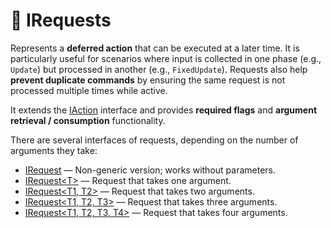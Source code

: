 # 🧩 IRequests

Represents a **deferred action** that can be executed at a later time. It is particularly useful for scenarios where
input is collected in one phase (e.g., `Update`) but processed in another (e.g., `FixedUpdate`).
Requests also help **prevent duplicate commands** by ensuring the same request is not processed multiple times while
active.

It extends the [IAction](../Actions/IActions.md) interface and provides **required flags** and **argument retrieval /
consumption** functionality.

There are several interfaces of requests, depending on the number of arguments they take:

- [IRequest](IRequest.md) — Non-generic version; works without parameters.
- [IRequest&lt;T&gt;](IRequest%601.md) — Request that takes one argument.
- [IRequest&lt;T1, T2&gt;](IRequest%602.md) — Request that takes two arguments.
- [IRequest&lt;T1, T2, T3&gt;](IRequest%603.md) — Request that takes three arguments.
- [IRequest&lt;T1, T2, T3, T4&gt;](IRequest%604.md) — Request that takes four arguments.
